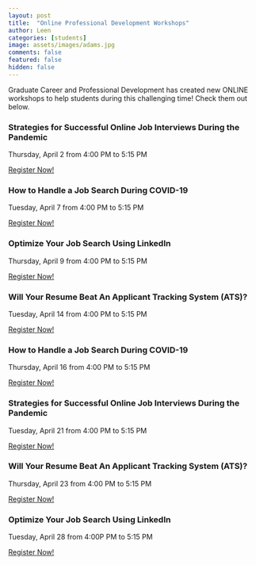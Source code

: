 ```yaml
---
layout: post
title:  "Online Professional Development Workshops"
author: Leen
categories: [students]
image: assets/images/adams.jpg
comments: false
featured: false
hidden: false
---
```

Graduate Career and Professional Development has created new ONLINE workshops to help students during this challenging time! Check them out below.




### Strategies for Successful Online Job Interviews During the Pandemic

Thursday, April 2 from 4:00 PM to 5:15 PM 

<a href="https://ssl.niu.edu/app/GradWorkshops/Login.aspx?eID=1147">Register Now!</a>



### How to Handle a Job Search During COVID-19

Tuesday, April 7 from 4:00 PM to 5:15 PM 

<a href="https://ssl.niu.edu/app/GradWorkshops/Login.aspx?eID=1149">Register Now!</a>


### Optimize Your Job Search Using LinkedIn

Thursday, April 9 from 4:00 PM to 5:15 PM

<a href="https://ssl.niu.edu/app/GradWorkshops/Login.aspx?eID=1151">Register Now!</a>



### Will Your Resume Beat An Applicant Tracking System (ATS)?

Tuesday, April 14 from 4:00 PM to 5:15 PM

<a href="https://ssl.niu.edu/app/GradWorkshops/registration/RegForm.aspx?ID=1153">Register Now!</a>



### How to Handle a Job Search During COVID-19

Thursday, April 16 from 4:00 PM to 5:15 PM

 <a href="https://ssl.niu.edu/app/GradWorkshops/registration/RegForm.aspx?ID=1150">Register Now!</a>



### Strategies for Successful Online Job Interviews During the Pandemic

Tuesday, April 21 from 4:00 PM to 5:15 PM 

<a href="https://ssl.niu.edu/app/GradWorkshops/registration/RegForm.aspx?ID=1148">Register Now!</a>




### Will Your Resume Beat An Applicant Tracking System (ATS)?

Thursday, April 23 from 4:00 PM to 5:15 PM 

<a href="https://ssl.niu.edu/app/GradWorkshops/registration/RegForm.aspx?ID=1154">Register Now!</a>


### Optimize Your Job Search Using LinkedIn

Tuesday, April 28 from 4:00P PM to 5:15 PM 

<a href="https://ssl.niu.edu/app/GradWorkshops/registration/RegForm.aspx?ID=1152">Register Now!</a>










